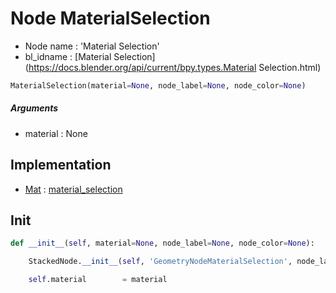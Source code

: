 # Node MaterialSelection

- Node name : 'Material Selection'
- bl_idname : [Material Selection](https://docs.blender.org/api/current/bpy.types.Material Selection.html)


``` python
MaterialSelection(material=None, node_label=None, node_color=None)
```
##### Arguments

- material : None

## Implementation

- [Mat](/docs/GeoNodes/Mat.md) : [material_selection](/docs/GeoNodes/Mat.md#material_selection)

## Init

``` python
def __init__(self, material=None, node_label=None, node_color=None):

    StackedNode.__init__(self, 'GeometryNodeMaterialSelection', node_label=node_label, node_color=node_color)

    self.material        = material
```
